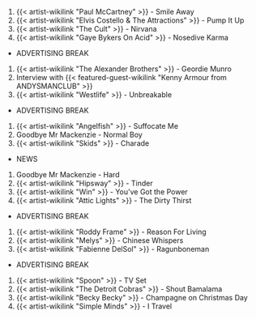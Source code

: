1. {{< artist-wikilink "Paul McCartney" >}} - Smile Away
2. {{< artist-wikilink "Elvis Costello & The Attractions" >}} - Pump It Up
3. {{< artist-wikilink "The Cult" >}} - Nirvana
4. {{< artist-wikilink "Gaye Bykers On Acid" >}} - Nosedive Karma

- ADVERTISING BREAK

1. {{< artist-wikilink "The Alexander Brothers" >}} - Geordie Munro
2. Interview with {{< featured-guest-wikilink "Kenny Armour from ANDYSMANCLUB" >}}
3. {{< artist-wikilink "Westlife" >}} - Unbreakable 

- ADVERTISING BREAK

1. {{< artist-wikilink "Angelfish" >}} - Suffocate Me
2. Goodbye Mr Mackenzie - Normal Boy
3. {{< artist-wikilink "Skids" >}} - Charade

- NEWS

1. Goodbye Mr Mackenzie - Hard
2. {{< artist-wikilink "Hipsway" >}} - Tinder
3. {{< artist-wikilink "Win" >}} - You've Got the Power
4. {{< artist-wikilink "Attic Lights" >}} - The Dirty Thirst
 
- ADVERTISING BREAK

1. {{< artist-wikilink "Roddy Frame" >}} - Reason For Living
2. {{< artist-wikilink "Melys" >}} - Chinese Whispers
3. {{< artist-wikilink "Fabienne DelSol" >}} - Ragunboneman

- ADVERTISING BREAK

1. {{< artist-wikilink "Spoon" >}} - TV Set
2. {{< artist-wikilink "The Detroit Cobras" >}} - Shout Bamalama
3. {{< artist-wikilink "Becky Becky" >}} - Champagne on Christmas Day
4. {{< artist-wikilink "Simple Minds" >}} - I Travel

